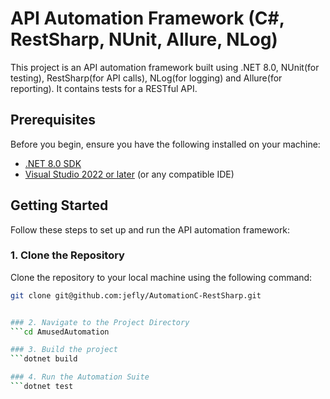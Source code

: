 # API Automation Framework (C#, RestSharp, NUnit, Allure, NLog)

This project is an API automation framework built using .NET 8.0, NUnit(for testing), RestSharp(for API calls), NLog(for logging) and Allure(for reporting). It contains tests for a RESTful API.

## Prerequisites

Before you begin, ensure you have the following installed on your machine:

- [.NET 8.0 SDK](https://dotnet.microsoft.com/download/dotnet/8.0)
- [Visual Studio 2022 or later](https://visualstudio.microsoft.com/vs/) (or any compatible IDE)

## Getting Started

Follow these steps to set up and run the API automation framework:

### 1. Clone the Repository

Clone the repository to your local machine using the following command:

```bash
git clone git@github.com:jefly/AutomationC-RestSharp.git


### 2. Navigate to the Project Directory
```cd AmusedAutomation

### 3. Build the project 
```dotnet build

### 4. Run the Automation Suite 
```dotnet test
